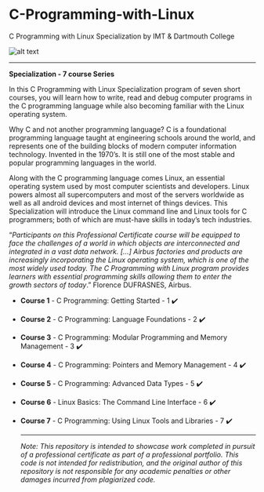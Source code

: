# C-Programming-with-Linux 

C Programming with Linux Specialization by IMT &amp; Dartmouth College 

![alt text](https://www.imt.fr/wp-content/uploads/2018/06/CP-MOOC.png)

---
__Specialization - 7 course Series__

In this C Programming with Linux Specialization program of seven short courses, you will learn how to write, read and debug computer programs in the C programming language while also becoming familiar with the Linux operating system.

Why C and not another programming language? C is a foundational programming language taught at engineering schools around the world, and represents one of the building blocks of modern computer information technology. Invented in the 1970’s. It is still one of the most stable and popular programming languages in the world. 

Along with the C programming language comes Linux, an essential operating system used by most computer scientists and developers. Linux powers almost all supercomputers and most of the servers worldwide as well as all android devices and most internet of things devices. This Specialization will introduce the Linux command line and Linux tools for C programmers; both of which are must-have skills in today’s tech industries.

“_Participants on this Professional Certificate course will be equipped to face the challenges of a world in which objects are interconnected and integrated in a vast data network. […] Airbus factories and products are increasingly incorporating the Linux operating system, which is one of the most widely used today. The C Programming with Linux program provides learners with essential programming skills allowing them to enter the growth sectors of today_.” Florence DUFRASNES, Airbus.

- __Course 1__ - C Programming: Getting Started - 1 :heavy_check_mark:
  

- __Course 2__ - C Programming: Language Foundations - 2 :heavy_check_mark:
  
  
- __Course 3__ - C Programming: Modular Programming and Memory Management - 3 :heavy_check_mark:
  
  
- __Course 4__ - C Programming: Pointers and Memory Management - 4 :heavy_check_mark:
  
  
- __Course 5__ - C Programming: Advanced Data Types - 5 :heavy_check_mark:
  

- __Course 6__ -  Linux Basics: The Command Line Interface - 6 :heavy_check_mark:
  

- __Course 7__ - C Programming: Using Linux Tools and Libraries - 7 :heavy_check_mark:

  ***

  _Note: This repository is intended to showcase work completed in pursuit of a professional certificate as part of a professional portfolio. This code is not intended for redistribution, and the original author of this repository is not responsible for any academic penalties or other damages incurred from plagiarized code._
  
